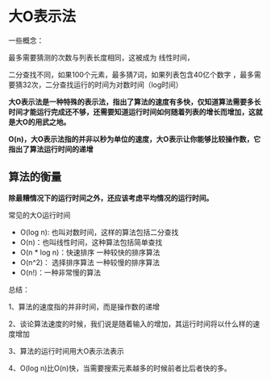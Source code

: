 # 大O表示法

一些概念：

最多需要猜测的次数与列表长度相同，这被成为 线性时间，

二分查找不同，如果100个元素，最多猜7词，如果列表包含40亿个数字 ，最多需要猜32次，二分查找运行的时间为对数时间（log时间）

**大O表示法是一种特殊的表示法，指出了算法的速度有多快，仅知道算法需要多长时间才能运行完成还不够，还需要知道运行时间如何随着列表的增长而增加，这就是大O的用武之地。**

**O\(n\)，大O表示法指的并非以秒为单位的速度，大O表示让你能够比较操作数，它指出了算法运行时间的递增**

## 算法的衡量

**除最糟情况下的运行时间之外，还应该考虑平均情况的运行时间。**

常见的大O运行时间

* O\(log n\): 也叫对数时间，这样的算法包括二分查找
* O\(n\)：也叫线性时间，这种算法包括简单查找
* O\(n \* log n\)：快速排序 一种较快的排序算法
* O\(n^2\)： 选择排序算法 一种较慢的排序算法
* O\(n!\)：一种非常慢的算法

总结：

1、算法的速度指的并非时间，而是操作数的递增

2、谈论算法速度的时候，我们说是随着输入的增加，其运行时间将以什么样的速度增加

3、算法的运行时间用大O表示法表示

4、O\(log n\)比O\(n\)快，当需要搜索元素越多的时候前者比后者快的多。

